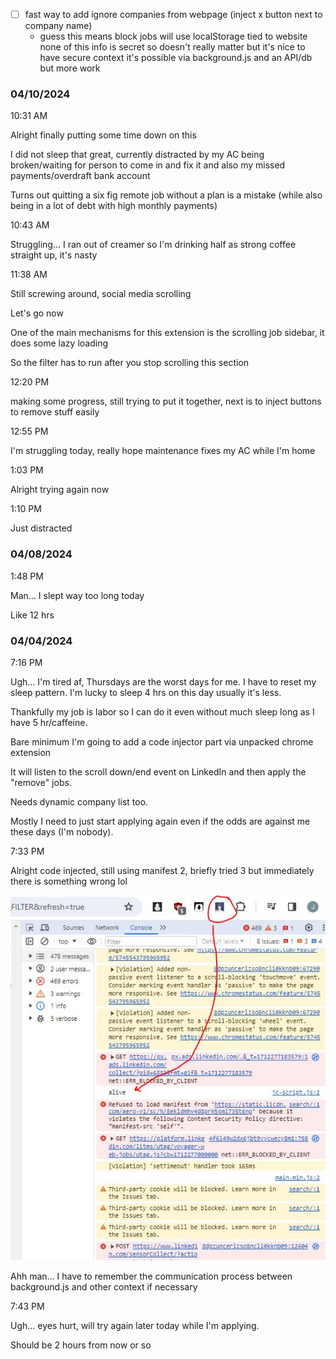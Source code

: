 - [ ] fast way to add ignore companies from webpage (inject x button next to company name)
  - guess this means block jobs will use localStorage tied to website
    none of this info is secret so doesn't really matter but it's nice to have secure context it's possible via background.js and an API/db but more work

### 04/10/2024

10:31 AM

Alright finally putting some time down on this

I did not sleep that great, currently distracted by my AC being broken/waiting for person to come in and fix it and also my missed payments/overdraft bank account

Turns out quitting a six fig remote job without a plan is a mistake (while also being in a lot of debt with high monthly payments)

10:43 AM

Struggling... I ran out of creamer so I'm drinking half as strong coffee straight up, it's nasty

11:38 AM

Still screwing around, social media scrolling

Let's go now

One of the main mechanisms for this extension is the scrolling job sidebar, it does some lazy loading

So the filter has to run after you stop scrolling this section

12:20 PM

making some progress, still trying to put it together, next is to inject buttons to remove stuff easily

12:55 PM

I'm struggling today, really hope maintenance fixes my AC while I'm home

1:03 PM

Alright trying again now

1:10 PM

Just distracted

### 04/08/2024

1:48 PM

Man... I slept way too long today

Like 12 hrs

### 04/04/2024

7:16 PM

Ugh... I'm tired af, Thursdays are the worst days for me. I have to reset my sleep pattern. I'm lucky to sleep 4 hrs on this day usually it's less.

Thankfully my job is labor so I can do it even without much sleep long as I have 5 hr/caffeine.

Bare minimum I'm going to add a code injector part via unpacked chrome extension

It will listen to the scroll down/end event on LinkedIn and then apply the "remove" jobs.

Needs dynamic company list too.

Mostly I need to just start applying again even if the odds are against me these days (I'm nobody).

7:33 PM

Alright code injected, still using manifest 2, briefly tried 3 but immediately there is something wrong lol

<img src="./devlog-images/alive.JPG"/>

Ahh man... I have to remember the communication process between background.js and other context if necessary

7:43 PM

Ugh... eyes hurt, will try again later today while I'm applying.

Should be 2 hours from now or so
